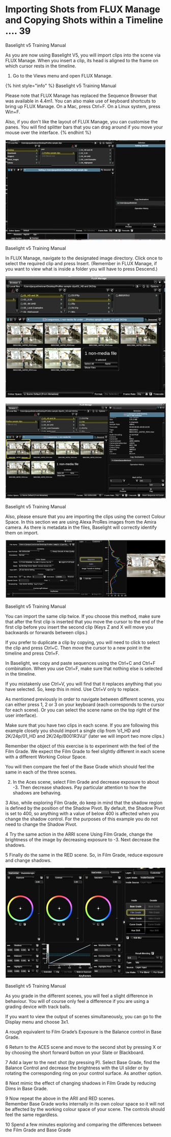 # Importing Shots from FLUX Manage and Copying Shots within a Timeline .... 39

Baselight v5 Training Manual

As you are now using Baselight V5, you will import clips into the scene via FLUX Manage. When you insert a clip, its head is aligned to the frame on which cursor rests in the timeline.

1. Go to the Views menu and open FLUX Manage.





{% hint style="info" %}
Baselight v5 Training Manual

Please note that FLUX Manage has replaced the Sequence Browser that was available in 4.4m1. You can also make use of keyboard shortcuts to bring up FLUX Manage. On a Mac, press Ctrl+F. On a Linux system, press Win+F.

Also, if you don't like the layout of FLUX Manage, you can customise the panes. You will find splitter bars that you can drag around if you move your mouse over the interface.
{% endhint %}



![Image 50. FLUX Manage Window. FLUX Manage allows you to do a number of useful operations. You can insert clips into the timeline as well as preview clips them.](../.gitbook/assets/2021-10-06-01.59.26.png)



Baselight v5 Training Manual

In FLUX Manage, navigate to the designated image directory. Click once to select the required clip and press Insert. \(Remember in FLUX Manage, if you want to view what is inside a folder you will have to press Descend.\)



![Image 51. FLUX Manage window after Descend has been pressed](../.gitbook/assets/2021-10-06-02.00.01.png)



![Image 52. FLUX Manage window with a clip selected. When a clip is selected it is possible to view the metadata of the clip.](../.gitbook/assets/2021-10-06-02.00.25.png)



Baselight v5 Training Manual

Also, please ensure that you are importing the clips using the correct Colour Space. In this section we are using Alexa ProRes images from the Amira camera. As there is metadata in the files, Baselight will correctly identify them on import.





![Image 53. Sequence operator in Layer 0. This indicates how the images have been identified on import. In this image, the selected file is a ProRes file. In the file header, there is metadata which identifies the colour space associated with the clip.](../.gitbook/assets/2021-10-06-02.00.50.png)





Baselight v5 Training Manual

You can import the same clip twice. If you choose this method, make sure that after the first clip is inserted that you move the cursor to the end of the first clip before you insert the second clip \(Keys Z and X will move you backwards or forwards between clips.\)

If you prefer to duplicate a clip by copying, you will need to click to select the clip and press Ctrl+C. Then move the cursor to a new point in the timeline and press Ctrl+F.

In Baselight, we copy and paste sequences using the Ctrl+C and Ctrl+F combination. When you use Ctrl+F, make sure that nothing else is selected in the timeline.

If you mistakenly use Ctrl+V, you will find that it replaces anything that you have selected. So, keep this in mind. Use Ctrl+V only to replace.

As mentioned previously in order to navigate between different scenes, you can either press 1, 2 or 3 on your keyboard \(each corresponds to the cursor for each scene\). Or you can select the scene name on the top right of the user interface\).

Make sure that you have two clips in each scene. If you are following this example closely you should import a single clip from ‘o1\_HD and 2K/24p/01\_HD and 2K/24p/B001R3VJ/’ \(later we will import two more clips.\)

Remember the object of this exercise is to experiment with the feel of the Film Grade. We expect the Film Grade to feel slightly different in each scene with a different Working Colour Space.

You will then compare the feel of the Base Grade which should feel the same in each of the three scenes.

2.  In the Aces scene, select Film Grade and decrease exposure to about -3. Then decrease shadows. Pay particular attention to how the shadows are behaving.

3  Also, while exploring Film Grade, do keep in mind that the shadow region is defined by the position of the Shadow Pivot. By default, the Shadow Pivot is set to 400, so anything with a value of below 400 is affected when you change the shadow control. For the purposes of this example you do not need to change the Shadow Pivot.

4  Try the same action in the ARRI scene Using Film Grade, change the brightness of the image by decreasing exposure to -3. Next decrease the shadows.



5 Finally do the same in the RED scene. So, in Film Grade, reduce exposure and change shadows.



![Image 54. Film Grade with the Exposure changed to -3.00.](../.gitbook/assets/2021-10-06-02.02.22.png)



Baselight v5 Training Manual

As you grade in the different scenes, you will feel a slight difference in behaviour. You will of course only feel a difference if you are using a grading device with track balls.

If you want to view the output of scenes simultaneously, you can go to the Display menu and choose 3x1.

A rough equivalent to Film Grade’s Exposure is the Balance control in Base Grade.

6  Return to the ACES scene and move to the second shot by pressing X or by choosing the short forward button on your Slate or Blackboard.

7  Add a layer to the next shot \(by pressing P\). Select Base Grade, find the Balance Control and decrease the brightness with the UI slider or by rotating the corresponding ring on your control surface. As another option.

8  Next mimic the effect of changing shadows in Film Grade by reducing Dims in Base Grade.

9  Now repeat the above in the ARII and RED scenes.  
 Remember Base Grade works internally in its own colour space so it will not be affected by the working colour space of your scene. The controls should feel the same regardless.

10  Spend a few minutes exploring and comparing the differences between the Film Grade and Base Grade

